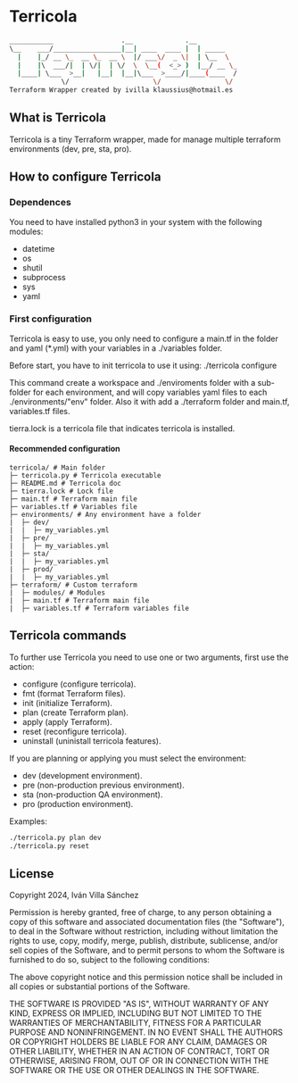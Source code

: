 
# Terricola

```bash
___________                 .__             .__          
\__    ___/_________________|__| ____  ____ |  | _____   
  |    |_/ __ \_  __ \_  __ \  |/ ___\/  _ \|  | \__  \  
  |    |\  ___/|  | \/|  | \/  \  \__(  <_> )  |__/ __ \_
  |____| \___  >__|   |__|  |__|\___  >____/|____(____  /
             \/                     \/                \/  
Terraform Wrapper created by ivilla klaussius@hotmail.es
```

## What is Terricola

Terricola is a tiny Terraform wrapper, made for manage multiple terraform environments (dev, pre, sta, pro).

## How to configure Terricola

### Dependences

You need to have installed python3 in your system with the following modules:

* datetime
* os
* shutil
* subprocess
* sys
* yaml

### First configuration

Terricola is easy to use, you only need to configure a main.tf in the folder and yaml (*.yml) with your variables in a ./variables folder.

Before start, you have to init terricola to use it using:
./terricola configure

This command create a workspace and ./enviroments folder with a sub-folder for each environment, and will copy variables yaml files to each ./environments/"env" folder. Also it with add a ./terraform folder and main.tf, variables.tf files.

tierra.lock is a terricola file that indicates terricola is installed.

#### Recommended configuration

```
terricola/ # Main folder
├─ terricola.py # Terricola executable
├─ README.md # Terricola doc
├─ tierra.lock # Lock file
├─ main.tf # Terraform main file
├─ variables.tf # Variables file
├─ environments/ # Any environment have a folder
|  ├─ dev/
|  |  ├─ my_variables.yml
|  ├─ pre/
|  |  ├─ my_variables.yml
|  ├─ sta/
|  |  ├─ my_variables.yml
|  ├─ prod/
|  |  ├─ my_variables.yml
├─ terraform/ # Custom terraform
|  ├─ modules/ # Modules
|  ├─ main.tf # Terraform main file
|  ├─ variables.tf # Terraform variables file
```

## Terricola commands

To further use Terricola you need to use one or two arguments, first use the action:

* configure (configure terricola).
* fmt (format Terraform files).
* init (initialize Terraform).
* plan (create Terraform plan).
* apply (apply Terraform).
* reset (reconfigure terricola).
* uninstall (uninistall terricola features).

If you are planning or applying you must select the environment:

* dev (development environment).
* pre (non-production previous environment).
* sta (non-production QA environment).
* pro (production environment).

Examples:

```bash
./terricola.py plan dev
./terricola.py reset
```

## License

Copyright 2024, Iván Villa Sánchez

Permission is hereby granted, free of charge, to any person obtaining a copy of this software and associated documentation files (the "Software"), to deal in the Software without restriction, including without limitation the rights to use, copy, modify, merge, publish, distribute, sublicense, and/or sell copies of the Software, and to permit persons to whom the Software is furnished to do so, subject to the following conditions:

The above copyright notice and this permission notice shall be included in all copies or substantial portions of the Software.

THE SOFTWARE IS PROVIDED "AS IS", WITHOUT WARRANTY OF ANY KIND, EXPRESS OR IMPLIED, INCLUDING BUT NOT LIMITED TO THE WARRANTIES OF MERCHANTABILITY, FITNESS FOR A PARTICULAR PURPOSE AND NONINFRINGEMENT. IN NO EVENT SHALL THE AUTHORS OR COPYRIGHT HOLDERS BE LIABLE FOR ANY CLAIM, DAMAGES OR OTHER LIABILITY, WHETHER IN AN ACTION OF CONTRACT, TORT OR OTHERWISE, ARISING FROM, OUT OF OR IN CONNECTION WITH THE SOFTWARE OR THE USE OR OTHER DEALINGS IN THE SOFTWARE.
